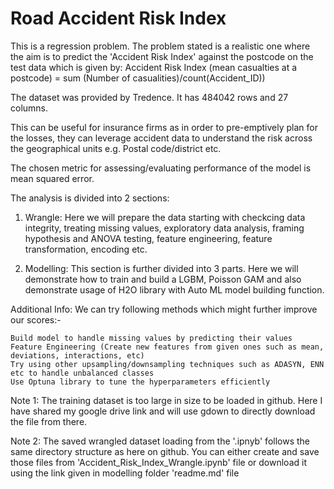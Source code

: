 # Road Accident Risk Index

This is a regression problem. The problem stated is a realistic one where the aim is to predict the 'Accident Risk Index' against the postcode on the test data which is given by: Accident Risk Index (mean casualties at a postcode) = sum (Number of casualities)/count(Accident_ID))

The dataset was provided by Tredence. It has 484042 rows and 27 columns.

This can be useful for insurance firms as in order to pre-emptively plan for the losses, they can leverage accident data to understand the risk across the geographical units e.g. Postal code/district etc.

The chosen metric for assessing/evaluating performance of the model is mean squared error.

The analysis is divided into 2 sections: 

1) Wrangle: Here we will prepare the data starting with checkcing data integrity, treating missing values, exploratory data analysis, framing hypothesis and ANOVA testing, feature engineering, feature transformation, encoding etc.

2) Modelling: This section is further divided into 3 parts. Here we will demonstrate how to train and build a LGBM, Poisson GAM and also demonstrate usage of H2O library with Auto ML model building function.

Additional Info: We can try following methods which might further improve our scores:-

    Build model to handle missing values by predicting their values
    Feature Engineering (Create new features from given ones such as mean, deviations, interactions, etc)
    Try using other upsampling/downsampling techniques such as ADASYN, ENN etc to handle unbalanced classes    
    Use Optuna library to tune the hyperparameters efficiently
    
Note 1: The training dataset is too large in size to be loaded in github. Here I have shared my google drive link and will use gdown to directly download the file from there.

Note 2: The saved wrangled dataset loading from the '.ipnyb' follows the same directory structure as here on github. You can either create and save those files from 'Accident_Risk_Index_Wrangle.ipynb' file or download it using the link given in modelling folder 'readme.md' file
